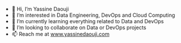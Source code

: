 - 👋 Hi, I’m Yassine Daouji
- 👀 I’m interested in Data Engineering, DevOps and Cloud Computing
- 🌱 I’m currently learning everything related to Data and DevOps
- 💞️ I’m looking to collaborate on Data or DevOps projects
- 📫 Reach me at www.yassinedaouji.com

<!---
iamyacin/iamyacin is a ✨ special ✨ repository because its `README.md` (this file) appears on your GitHub profile.
You can click the Preview link to take a look at your changes.
--->
